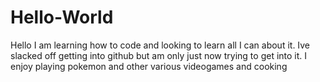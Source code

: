 # Hello-World
Hello
I am learning how to code and looking to learn all I can about it. Ive slacked off getting into github but am only just now trying to get into it.
I enjoy playing pokemon and other various videogames and cooking
